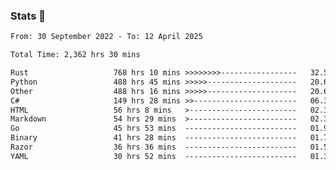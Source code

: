 ### Stats 👋
<!--START_SECTION:waka-->

```txt
From: 30 September 2022 - To: 12 April 2025

Total Time: 2,362 hrs 30 mins

Rust                   768 hrs 10 mins >>>>>>>>-----------------   32.52 %
Python                 488 hrs 45 mins >>>>>--------------------   20.69 %
Other                  488 hrs 16 mins >>>>>--------------------   20.67 %
C#                     149 hrs 28 mins >>-----------------------   06.33 %
HTML                   56 hrs 8 mins   >------------------------   02.38 %
Markdown               54 hrs 29 mins  >------------------------   02.31 %
Go                     45 hrs 53 mins  -------------------------   01.94 %
Binary                 41 hrs 28 mins  -------------------------   01.76 %
Razor                  36 hrs 36 mins  -------------------------   01.55 %
YAML                   30 hrs 52 mins  -------------------------   01.31 %
```

<!--END_SECTION:waka-->

<!--
**buhaytza2005/buhaytza2005** is a ✨ _special_ ✨ repository because its `README.md` (this file) appears on your GitHub profile.

Here are some ideas to get you started:

- 🔭 I’m currently working on ...
- 🌱 I’m currently learning ...
- 👯 I’m looking to collaborate on ...
- 🤔 I’m looking for help with ...
- 💬 Ask me about ...
- 📫 How to reach me: ...
- 😄 Pronouns: ...
- ⚡ Fun fact: ...
-->


